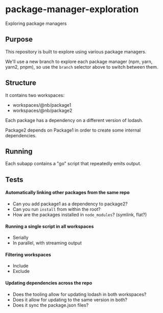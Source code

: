 # package-manager-exploration
Exploring package managers

## Purpose
This repository is built to explore using various package managers.

We'll use a new branch to explore each package manager (npm, yarn, yarn2, pnpm), so use the `branch` selector above to switch between them.

## Structure
It contains two workspaces:
- workspaces/@nb/package1
- workspaces/@nb/package2

Each package has a dependency on a different version of lodash.

Package2 depends on Package1 in order to create some internal dependencies.

## Running
Each subapp contains a "go" script that repeatedly emits output.

## Tests

#### Automatically linking other packages from the same repo
- Can you add package1 as a dependency to package2?
- Can you run `install` from within the root?
- How are the packages installed in `node_modules`? (symlink, flat?)

#### Running a single script in all workspaces
- Serially
- In parallel, with streaming output

#### Filtering workspaces
- Include
- Exclude

#### Updating dependencies across the repo
- Does the tooling allow for updating lodash in both workspaces?
- Does it allow for updating to the same version in both?
- Does it sync the package.json files?
